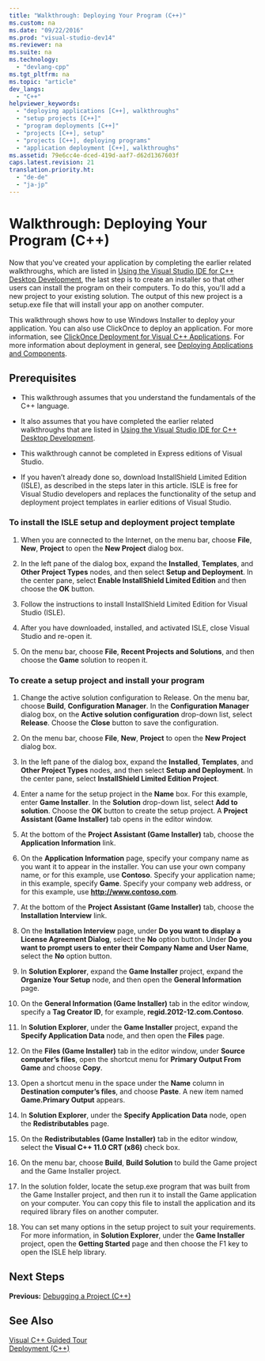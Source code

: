 ```yaml
---
title: "Walkthrough: Deploying Your Program (C++)"
ms.custom: na
ms.date: "09/22/2016"
ms.prod: "visual-studio-dev14"
ms.reviewer: na
ms.suite: na
ms.technology: 
  - "devlang-cpp"
ms.tgt_pltfrm: na
ms.topic: "article"
dev_langs: 
  - "C++"
helpviewer_keywords: 
  - "deploying applications [C++], walkthroughs"
  - "setup projects [C++]"
  - "program deployments [C++]"
  - "projects [C++], setup"
  - "projects [C++], deploying programs"
  - "application deployment [C++], walkthroughs"
ms.assetid: 79e6cc4e-dced-419d-aaf7-d62d1367603f
caps.latest.revision: 21
translation.priority.ht: 
  - "de-de"
  - "ja-jp"
---
```

# Walkthrough: Deploying Your Program (C++)
Now that you've created your application by completing the earlier related walkthroughs, which are listed in [Using the Visual Studio IDE for C++ Desktop Development](../vs140/using-the-visual-studio-ide-for-c---desktop-development.md), the last step is to create an installer so that other users can install the program on their computers. To do this, you'll add a new project to your existing solution. The output of this new project is a setup.exe file that will install your app on another computer.  
  
 This walkthrough shows how to use Windows Installer to deploy your application. You can also use ClickOnce to deploy an application. For more information, see [ClickOnce Deployment for Visual C++ Applications](../vs140/clickonce-deployment-for-visual-c---applications.md). For more information about deployment in general, see [Deploying Applications and Components](../vs140/deploying-applications--services--and-components.md).  
  
## Prerequisites  
  
-   This walkthrough assumes that you understand the fundamentals of the C++ language.  
  
-   It also assumes that you have completed the earlier related walkthroughs that are listed in [Using the Visual Studio IDE for C++ Desktop Development](../vs140/using-the-visual-studio-ide-for-c---desktop-development.md).  
  
-   This walkthrough cannot be completed in Express editions of Visual Studio.  
  
-   If you haven’t already done so, download InstallShield Limited Edition (ISLE), as described in the steps later in this article. ISLE is free for Visual Studio developers and replaces the functionality of the setup and deployment project templates in earlier editions of Visual Studio.  
  
### To install the ISLE setup and deployment project template  
  
1.  When you are connected to the Internet, on the menu bar, choose **File**, **New**, **Project** to open the **New Project** dialog box.  
  
2.  In the left pane of the dialog box, expand the **Installed**, **Templates**, and **Other Project Types** nodes, and then select **Setup and Deployment**. In the center pane, select **Enable InstallShield Limited Edition** and then choose the **OK** button.  
  
3.  Follow the instructions to install InstallShield Limited Edition for Visual Studio (ISLE).  
  
4.  After you have downloaded, installed, and activated ISLE, close Visual Studio and re-open it.  
  
5.  On the menu bar, choose **File**, **Recent Projects and Solutions**, and then choose the **Game** solution to reopen it.  
  
### To create a setup project and install your program  
  
1.  Change the active solution configuration to Release. On the menu bar, choose **Build**, **Configuration Manager**. In the **Configuration Manager** dialog box, on the **Active solution configuration** drop-down list, select **Release**. Choose the **Close** button to save the configuration.  
  
2.  On the menu bar, choose **File**, **New**, **Project** to open the **New Project** dialog box.  
  
3.  In the left pane of the dialog box, expand the **Installed**, **Templates**, and **Other Project Types** nodes, and then select **Setup and Deployment**. In the center pane, select **InstallShield Limited Edition Project**.  
  
4.  Enter a name for the setup project in the **Name** box. For this example, enter **Game Installer**. In the **Solution** drop-down list, select **Add to solution**. Choose the **OK** button to create the setup project. A **Project Assistant (Game Installer)** tab opens in the editor window.  
  
5.  At the bottom of the **Project Assistant (Game Installer)** tab, choose the **Application Information** link.  
  
6.  On the **Application Information** page, specify your company name as you want it to appear in the installer. You can use your own company name, or for this example, use **Contoso**. Specify your application name; in this example, specify **Game**. Specify your company web address, or for this example, use **http://www.contoso.com**.  
  
7.  At the bottom of the **Project Assistant (Game Installer)** tab, choose the **Installation Interview** link.  
  
8.  On the **Installation Interview** page, under **Do you want to display a License Agreement Dialog**, select the **No** option button. Under **Do you want to prompt users to enter their Company Name and User Name**, select the **No** option button.  
  
9. In **Solution Explorer**, expand the **Game Installer** project, expand the **Organize Your Setup** node, and then open the **General Information** page.  
  
10. On the **General Information (Game Installer)** tab in the editor window, specify a **Tag Creator ID**, for example, **regid.2012-12.com.Contoso**.  
  
11. In **Solution Explorer**, under the **Game Installer** project, expand the **Specify Application Data** node, and then open the **Files** page.  
  
12. On the **Files (Game Installer)** tab in the editor window, under **Source computer’s files**, open the shortcut menu for **Primary Output From Game** and choose **Copy**.  
  
13. Open a shortcut menu in the space under the **Name** column in **Destination computer’s files**, and choose **Paste**. A new item named **Game.Primary Output** appears.  
  
14. In **Solution Explorer**, under the **Specify Application Data** node, open the **Redistributables** page.  
  
15. On the **Redistributables (Game Installer)** tab in the editor window, select the **Visual C++ 11.0 CRT (x86)** check box.  
  
16. On the menu bar, choose **Build**, **Build Solution** to build the Game project and the Game Installer project.  
  
17. In the solution folder, locate the setup.exe program that was built from the Game Installer project, and then run it to install the Game application on your computer. You can copy this file to install the application and its required library files on another computer.  
  
18. You can set many options in the setup project to suit your requirements. For more information, in **Solution Explorer**, under the **Game Installer** project, open the **Getting Started** page and then choose the F1 key to open the ISLE help library.  
  
## Next Steps  
 **Previous:** [Debugging a Project (C++)](../vs140/walkthrough--debugging-a-project--c---.md)  
  
## See Also  
 [Visual C++ Guided Tour](assetId:///499cb66f-7df1-45d6-8b6b-33d94fd1f17c)   
 [Deployment (C++)](../vs140/deploying-native-desktop-applications--visual-c---.md)
